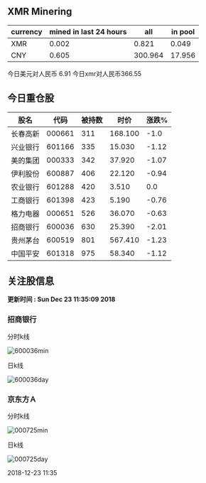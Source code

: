 ## XMR Minering

|currency|mined in last 24 hours|all|in pool|
|---|---|---|---|
|XMR|0.002|0.821|0.049|
|CNY|0.605|300.964|17.956|

今日美元对人民币 6.91	今日xmr对人民币366.55


## 今日重仓股 

|股名|代码|被持数|时价|涨跌%|
|---|---|---|---|---|
|长春高新|000661|311|168.100|-1.0|
|兴业银行|601166|335|15.030|-1.12|
|美的集团|000333|342|37.920|-1.07|
|伊利股份|600887|406|22.120|-0.94|
|农业银行|601288|420|3.510|0.0|
|工商银行|601398|423|5.190|-0.76|
|格力电器|000651|526|36.070|-0.63|
|招商银行|600036|630|25.390|-2.01|
|贵州茅台|600519|801|567.410|-1.23|
|中国平安|601318|975|58.340|-1.12|

## 关注股信息
**更新时间 : Sun Dec 23 11:35:09 2018**
### 招商银行 
分时k线

![600036min](http://image.sinajs.cn/newchart/min/n/sh600036.gif)

日k线

![600036day](http://image.sinajs.cn/newchart/daily/n/sh600036.gif)

### 京东方Ａ 
分时k线

![000725min](http://image.sinajs.cn/newchart/min/n/sz000725.gif)

日k线

![000725day](http://image.sinajs.cn/newchart/daily/n/sz000725.gif)

2018-12-23 11:35